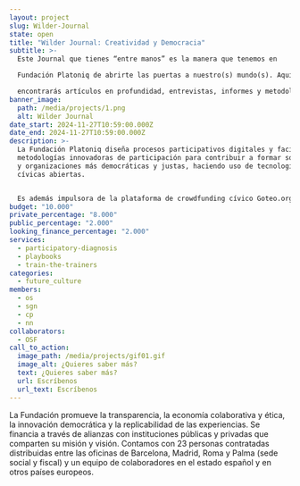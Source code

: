 ```yaml
---
layout: project
slug: Wilder-Journal
state: open
title: "Wilder Journal: Creatividad y Democracia"
subtitle: >-
  Este Journal que tienes “entre manos” es la manera que tenemos en 

  Fundación Platoniq de abrirte las puertas a nuestro(s) mundo(s). Aquí 

  encontrarás artículos en profundidad, entrevistas, informes y metodologías relacionados con nuestras líneas de actividad (Cultura futura, Innovación democrática, Empoderamiento ciudadano, Economía Social y Solidaria y cooperativismo).
banner_image:
  path: /media/projects/1.png
  alt: Wilder Journal
date_start: 2024-11-27T10:59:00.000Z
date_end: 2024-11-27T10:59:00.000Z
description: >-
  La Fundación Platoniq diseña procesos participativos digitales y facilita
  metodologías innovadoras de participación para contribuir a formar sociedades
  y organizaciones más democráticas y justas, haciendo uso de tecnologías
  cívicas abiertas.


  Es además impulsora de la plataforma de crowdfunding cívico Goteo.org, a través de la cual financia iniciativas con impacto social -a nivel regional, nacional e internacional-, fomenta el cooperativismo y refuerza el conjunto de la Economía Social y Solidaria. Por ello, la Fundación es miembro de la XES Xarxa d’Economia Solidària de Catalunya.
budget: "10.000"
private_percentage: "8.000"
public_percentage: "2.000"
looking_finance_percentage: "2.000"
services:
  - participatory-diagnosis
  - playbooks
  - train-the-trainers
categories:
  - future_culture
members:
  - os
  - sgn
  - cp
  - nn
collaborators:
  - OSF
call_to_action:
  image_path: /media/projects/gif01.gif
  image_alt: ¿Quieres saber más?
  text: ¿Quieres saber más?
  url: Escríbenos
  url_text: Escríbenos
---
```

La Fundación promueve la transparencia, la economía colaborativa y ética, la innovación democrática y la replicabilidad de las experiencias. Se financia a través de alianzas con instituciones públicas y privadas que comparten su misión y visión. Contamos con 23 personas contratadas distribuidas entre las oficinas de Barcelona, Madrid, Roma y Palma (sede social y fiscal) y un equipo de colaboradores en el estado español y en otros países europeos.

